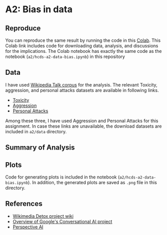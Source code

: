 # A2: Bias in data

## Reproduce
You can reproduce the same result by running the code in this [Colab](https://colab.research.google.com/drive/1DzmKJGbbcoyH9Y00PLddIVx0R2DtIA9k?usp=sharing).
This Colab link includes code for downloading data, analysis, and discussions for the implications. The Colab notebook has exactly the same code as the notebook (`a2/hcds-a2-data-bias.ipynb`) in this repository

## Data
I have used [Wikipedia Talk corpus](https://figshare.com/projects/Wikipedia_Talk/16731) for the analysis.
The relevant Toxicity, aggression, and personal attacks datasets are available in following links.
- [Toxicity](https://figshare.com/articles/dataset/Wikipedia_Talk_Labels_Toxicity/4563973)
- [Aggression](https://figshare.com/articles/dataset/Wikipedia_Talk_Labels_Aggression/4267550)
- [Personal Attacks](https://figshare.com/articles/dataset/Wikipedia_Talk_Labels_Personal_Attacks/4054689)

Among these three, I have used Aggression and Personal Attacks for this assignment.
In case these links are unavailable, the download datasets are included in `a2/data` directory.


## Summary of Analysis

## Plots
Code for generating plots is included in the notebook (`a2/hcds-a2-data-bias.ipynb`).
In addition, the generated plots are saved as `.png` file in this directory.


## References
- [Wikimedia Detox project wiki](https://meta.wikimedia.org/wiki/Research:Detox)
- [Overview of Google's Conversational AI project](https://conversationai.github.io/)
- [Perspective AI](https://www.perspectiveapi.com/#/home)
